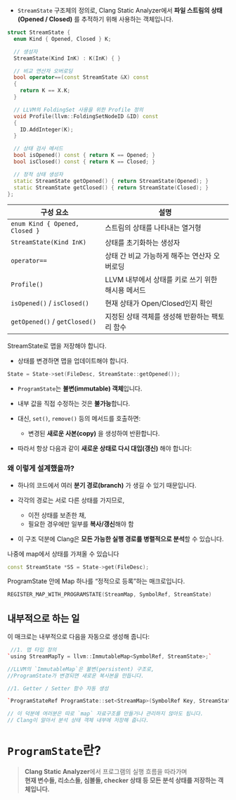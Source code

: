 
- `StreamState` 구조체의 정의로, Clang Static Analyzer에서 **파일 스트림의 상태 (Opened / Closed)** 를 추적하기 위해 사용하는 객체입니다.

```cpp
struct StreamState {
  enum Kind { Opened, Closed } K;

  // 생성자
  StreamState(Kind InK) : K(InK) { }

  // 비교 연산자 오버로딩
  bool operator==(const StreamState &X) const 
  {
    return K == X.K;
  }

  // LLVM의 FoldingSet 사용을 위한 Profile 정의
  void Profile(llvm::FoldingSetNodeID &ID) const 
  {
    ID.AddInteger(K);
  }

  // 상태 검사 메서드
  bool isOpened() const { return K == Opened; }
  bool isClosed() const { return K == Closed; }

  // 정적 상태 생성자
  static StreamState getOpened() { return StreamState(Opened); }
  static StreamState getClosed() { return StreamState(Closed); }
};
```

|구성 요소|설명|
|---|---|
|`enum Kind { Opened, Closed }`|스트림의 상태를 나타내는 열거형|
|`StreamState(Kind InK)`|상태를 초기화하는 생성자|
|`operator==`|상태 간 비교 가능하게 해주는 연산자 오버로딩|
|`Profile()`|LLVM 내부에서 상태를 키로 쓰기 위한 해시용 메서드|
|`isOpened()` / `isClosed()`|현재 상태가 Open/Closed인지 확인|
|`getOpened()` / `getClosed()`|지정된 상태 객체를 생성해 반환하는 팩토리 함수|

StreamState로 맵을 저장해야 합니다. 
- 상태를 변경하면 맵을 업데이트해야 합니다.
```cpp
State = State->set(FileDesc, StreamState::getOpened());
```
- `ProgramState`는 **불변(immutable) 객체**입니다.
- 내부 값을 직접 수정하는 것은 **불가능**합니다.
- 대신, `set()`, `remove()` 등의 메서드를 호출하면:
    - 변경된 **새로운 사본(copy)** 을 생성하여 반환합니다.

- 따라서 항상 다음과 같이 **새로운 상태로 다시 대입(갱신)** 해야 합니다:


### 왜 이렇게 설계했을까?

- 하나의 코드에서 여러 **분기 경로(branch)** 가 생길 수 있기 때문입니다.
    
- 각각의 경로는 서로 다른 상태를 가지므로,
    - 이전 상태를 보존한 채,
    - 필요한 경우에만 일부를 **복사/갱신**해야 함
        
- 이 구조 덕분에 Clang은 **모든 가능한 실행 경로를 병렬적으로 분석**할 수 있습니다.


나중에 map에서 상태를 가져올 수 있습니다
```cpp
const StreamState *SS = State->get(FileDesc);
```

ProgramState 안에 Map 하나를 “정적으로 등록”하는 매크로입니다.
```cpp
REGISTER_MAP_WITH_PROGRAMSTATE(StreamMap, SymbolRef, StreamState)
```
## 내부적으로 하는 일

이 매크로는 내부적으로 다음을 자동으로 생성해 줍니다:
```cpp
 //1. 맵 타입 정의
`using StreamMapTy = llvm::ImmutableMap<SymbolRef, StreamState>;`

//LLVM의 `ImmutableMap`은 불변(persistent) 구조로,
//ProgramState가 변경되면 새로운 복사본을 만듭니다.

//1. Getter / Setter 함수 자동 생성

`ProgramStateRef ProgramState::set<StreamMap>(SymbolRef Key, StreamState Value); ProgramStateRef ProgramState::remove<StreamMap>(SymbolRef Key); const StreamState *ProgramState::get<StreamMap>(SymbolRef Key) const;`

// 이 덕분에 여러분은 따로 `map` 자료구조를 만들거나 관리하지 않아도 됩니다.  
// Clang이 알아서 분석 상태 객체 내부에 저장해 줍니다.
```
# `ProgramState`란?

> **Clang Static Analyzer**에서 프로그램의 실행 흐름을 따라가며  
> **현재 변수들, 리소스들, 심볼들, checker 상태 등 모든 분석 상태를 저장하는 객체입니다.**

